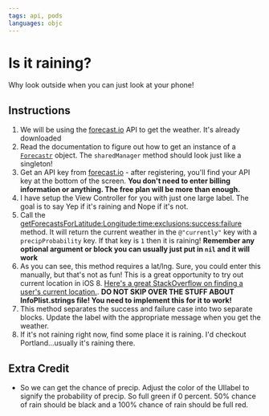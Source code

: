 ```yaml
---
tags: api, pods
languages: objc
---
```


# Is it raining?

Why look outside when you can just look at your phone!

## Instructions

  1. We will be using the [forecast.io](https://developer.forecast.io/) API to get the weather. It's already downloaded
  2. Read the documentation to figure out how to get an instance of a [`Forecastr`](https://github.com/iwasrobbed/Forecastr) object. The `sharedManager` method should look just like a singleton!
  3. Get an API key from [forecast.io](https://developer.forecast.io/register)
    - after registering, you'll find your API key at the bottom of the screen.
      **You don't need to enter billing information or anything. The free plan will be more than enough.**
  4. I have setup the View Controller for you with just one large label. The goal is to say Yep if it's raining and Nope if it's not. 
  5. Call the [getForecastsForLatitude:Longitude:time:exclusions:success:failure](http://cocoadocs.org/docsets/Forecastr/0.1.2/Classes/Forecastr.html#//api/name/getForecastForLatitude:longitude:time:exclusions:success:failure:) method. It will return the current weather in the `@"currently"` key with a `precipProbability` key. If that key is `1` then it is raining! **Remember any optional argument or block you can usually just put in `nil` and it will work**
  6. As you can see, this method requires a lat/lng. Sure, you could enter this manually, but that's not as fun! This is a great opportunity to try out current location in iOS 8. <a href="http://stackoverflow.com/questions/26134641/how-to-get-current-location-lat-long-in-ios-8">Here's a great StackOverflow on finding a user's current location.</a>.
   **DO NOT SKIP OVER THE STUFF ABOUT InfoPlist.strings file! You need to implement this for it to work!**
  7. This method separates the success and failure case into two separate blocks. Update the label with the appropriate message when you get the weather.
  8. If it's not raining right now, find some place it is raining. I'd checkout Portland...usually it's raining there.

## Extra Credit

  * So we can get the chance of precip. Adjust the color of the UIlabel to signify the probability of precip. So full green if 0 percent. 50% chance of rain should be black and a 100% chance of rain should be full red.
